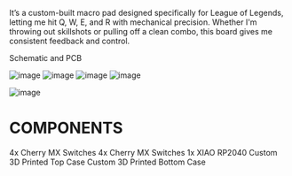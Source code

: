
It’s a custom-built macro pad designed specifically for League of Legends, letting me hit Q, W, E, and R with mechanical precision.
Whether I'm throwing out skillshots or pulling off a clean combo, this board gives me consistent feedback and control.

Schematic and PCB

![image](https://github.com/user-attachments/assets/07a847c2-0b98-464d-9752-636e0f618fea)
![image](https://github.com/user-attachments/assets/560f1536-0581-4390-b044-a0aba7561a69)
![image](https://github.com/user-attachments/assets/8b733bc9-f7eb-4c09-83e6-c892e8c17ff2)
![image](https://github.com/user-attachments/assets/30fd1259-c5f8-4161-9531-238f4a629266)


![image](https://github.com/user-attachments/assets/3b16a960-43b5-4d48-a322-2ffda8109ba6)


# COMPONENTS
4x Cherry MX Switches 4x Cherry MX Switches 
1x XIAO RP2040
Custom 3D Printed Top Case
Custom 3D Printed Bottom Case
